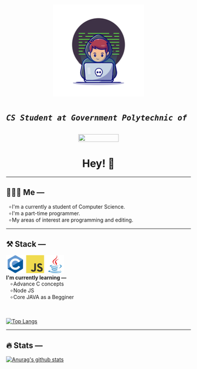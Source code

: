 <div align='center'>
  <img src='https://github.com/Neeraj-Antil/Neeraj-Antil/blob/home/Programmer.png' height='250px' width='250px' />
</div>
<pre align='center'><h2><i>CS Student at Government Polytechnic of Sonipat</i></h2></pre>
 <div align = "center"><img src="https://komarev.com/ghpvc/?username=Neeraj-Antil&style=flat-square&color=blue" height='21px' width = '110px'/></div>
<h1 align='center'>Hey! 👋</h1>
<hr>

## 👨🏻‍💻 Me —
  &nbsp;&nbsp;৹ I'm a currently a student of Computer Science.<br>
  &nbsp;&nbsp;৹ I'm a part-time programmer.<br>
  &nbsp;&nbsp;৹ My areas of interest are programming and editing.<br>
<hr>

## ⚒️ Stack —
  <div>
    <img src='https://github.com/devicons/devicon/blob/master/icons/c/c-original.svg' height = '50px' width = '50px' title = "C">
    <img src='https://github.com/devicons/devicon/blob/master/icons/javascript/javascript-original.svg' height = '50px' width = '50px' title = "NodeJS">
    <img src='https://github.com/devicons/devicon/blob/master/icons/java/java-original.svg' height = '50px' width = '50px' title = "JAVA">
  </div>
  <b>I'm currently learning —</b><br>
  &nbsp;&nbsp; ৹ Advance C concepts<br>
  &nbsp;&nbsp; ৹ Node JS<br> 
  &nbsp;&nbsp; ৹ Core JAVA as a Begginer<br><br><br>
   
  
[![Top Langs](https://github-readme-stats.vercel.app/api/top-langs/?username=Neeraj-Antil&layout=compact&theme=dark)](https://github.com/anuraghazra/github-readme-stats)

<hr>

## 🔥 Stats —

[![Anurag's github stats](https://github-readme-stats.vercel.app/api?username=Neeraj-Antil&theme=dark)](https://github.com/anuraghazra/github-readme-stats)
